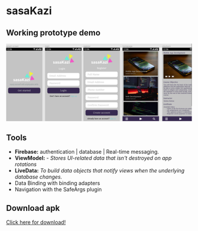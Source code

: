 # sasaKazi

## Working prototype demo
[![Watch the video](screenshots/demo.png)](https://youtu.be/hQGLeIyQ0rs)

## Tools
* **Firebase:** authentication | database | Real-time messaging.
* **ViewModel:** - *Stores UI-related data that isn't destroyed on app rotations*
* **LiveData:** *To build data objects that notify views when the underlying database changes.*
* Data Binding with binding adapters
* Navigation with the SafeArgs plugin

## Download apk
[Click here for download!](https://github.com/RocqJones/sasaKazi/blob/master/app/build/outputs/apk/debug/app-debug.apk)
